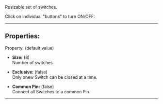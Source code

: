 Resizable set of switches.

Click on individual "buttons" to turn ON/OFF:

---

## Properties:
Property: (default value)

- **Size:** (8) <br>
   Number of switches.<br>

- **Exclusive:** (false)<br>
   Only onew Switch can be closed at a time.<br>

- **Common Pin:** (false)<br>
   Connect all Switches to a common Pin.<br>

---
